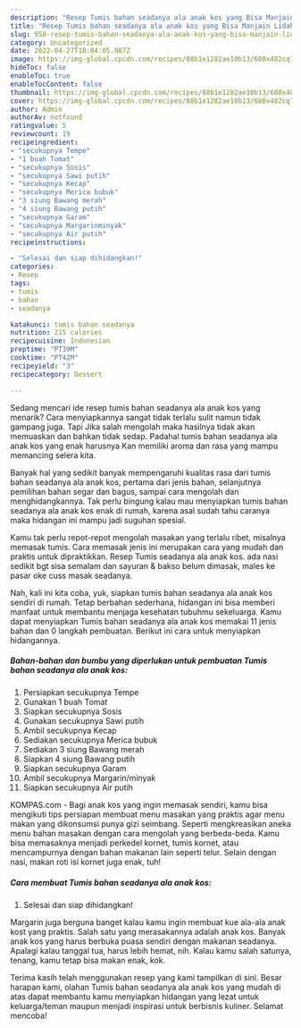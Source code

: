 ```yaml
---
description: "Resep Tumis bahan seadanya ala anak kos yang Bisa Manjain Lidah"
title: "Resep Tumis bahan seadanya ala anak kos yang Bisa Manjain Lidah"
slug: 958-resep-tumis-bahan-seadanya-ala-anak-kos-yang-bisa-manjain-lidah
category: Uncategorized
date: 2022-04-27T18:04:05.987Z
image: https://img-global.cpcdn.com/recipes/88b1e1282ae10b13/680x482cq70/tumis-bahan-seadanya-ala-anak-kos-foto-resep-utama.jpg
hideToc: false
enableToc: true
enableTocContent: false
thumbnail: https://img-global.cpcdn.com/recipes/88b1e1282ae10b13/680x482cq70/tumis-bahan-seadanya-ala-anak-kos-foto-resep-utama.jpg
cover: https://img-global.cpcdn.com/recipes/88b1e1282ae10b13/680x482cq70/tumis-bahan-seadanya-ala-anak-kos-foto-resep-utama.jpg
author: Admin
authorAv: notfound
ratingvalue: 5
reviewcount: 19
recipeingredient:
- "secukupnya Tempe"
- "1 buah Tomat"
- "secukupnya Sosis"
- "secukupnya Sawi putih"
- "secukupnya Kecap"
- "secukupnya Merica bubuk"
- "3 siung Bawang merah"
- "4 siung Bawang putih"
- "secukupnya Garam"
- "secukupnya Margarinminyak"
- "secukupnya Air putih"
recipeinstructions:

- "Selesai dan siap dihidangkan!"
categories:
- Resep
tags:
- tumis
- bahan
- seadanya

katakunci: tumis bahan seadanya 
nutrition: 215 calories
recipecuisine: Indonesian
preptime: "PT39M"
cooktime: "PT42M"
recipeyield: "3"
recipecategory: Dessert

---
```



Sedang mencari ide resep tumis bahan seadanya ala anak kos yang menarik? Cara menyiapkannya sangat tidak terlalu sulit namun tidak gampang juga. Tapi Jika salah mengolah maka hasilnya tidak akan memuaskan dan bahkan tidak sedap. Padahal tumis bahan seadanya ala anak kos yang enak harusnya Kan memiliki aroma dan rasa yang mampu memancing selera kita.


Banyak hal yang sedikit banyak mempengaruhi kualitas rasa dari tumis bahan seadanya ala anak kos, pertama dari jenis bahan, selanjutnya pemilihan bahan segar dan bagus, sampai cara mengolah dan menghidangkannya. Tak perlu bingung kalau mau menyiapkan tumis bahan seadanya ala anak kos enak di rumah, karena asal sudah tahu caranya maka hidangan ini mampu jadi suguhan spesial.

Kamu tak perlu repot-repot mengolah masakan yang terlalu ribet, misalnya memasak tumis. Cara memasak jenis ini merupakan cara yang mudah dan praktis untuk dipraktikkan. Resep Tumis seadanya ala anak kos. ada nasi sedikit bgt sisa semalam dan sayuran &amp; bakso belum dimasak, males ke pasar oke cuss masak seadanya.


Nah, kali ini kita coba, yuk, siapkan tumis bahan seadanya ala anak kos sendiri di rumah. Tetap berbahan sederhana, hidangan ini bisa memberi manfaat untuk membantu menjaga kesehatan tubuhmu sekeluarga. Kamu dapat menyiapkan Tumis bahan seadanya ala anak kos memakai 11 jenis bahan dan 0 langkah pembuatan. Berikut ini cara untuk menyiapkan hidangannya.

<!--inarticleads1-->

##### Bahan-bahan dan bumbu yang diperlukan untuk pembuatan Tumis bahan seadanya ala anak kos:

1. Persiapkan secukupnya Tempe
1. Gunakan 1 buah Tomat
1. Siapkan secukupnya Sosis
1. Gunakan secukupnya Sawi putih
1. Ambil secukupnya Kecap
1. Sediakan secukupnya Merica bubuk
1. Sediakan 3 siung Bawang merah
1. Siapkan 4 siung Bawang putih
1. Siapkan secukupnya Garam
1. Ambil secukupnya Margarin/minyak
1. Siapkan secukupnya Air putih


KOMPAS.com - Bagi anak kos yang ingin memasak sendiri, kamu bisa mengikuti tips persiapan membuat menu masakan yang praktis agar menu makan yang dikonsumsi punya gizi seimbang. Seperti mengkreasikan aneka menu bahan masakan dengan cara mengolah yang berbeda-beda. Kamu bisa memasaknya menjadi perkedel kornet, tumis kornet, atau mencampurnya dengan bahan makanan lain seperti telur. Selain dengan nasi, makan roti isi kornet juga enak, tuh! 

<!--inarticleads2-->

##### Cara membuat Tumis bahan seadanya ala anak kos:


1. Selesai dan siap dihidangkan!

Margarin juga berguna banget kalau kamu ingin membuat kue ala-ala anak kost yang praktis. Salah satu yang merasakannya adalah anak kos. Banyak anak kos yang harus berbuka puasa sendiri dengan makanan seadanya. Apalagi kalau tanggal tua, harus lebih hemat, nih. Kalau kamu salah satunya, tenang, kamu tetap bisa makan enak, kok. 

Terima kasih telah menggunakan resep yang kami tampilkan di sini. Besar harapan kami, olahan Tumis bahan seadanya ala anak kos yang mudah di atas dapat membantu kamu menyiapkan hidangan yang lezat untuk keluarga/teman maupun menjadi inspirasi untuk berbisnis kuliner. Selamat mencoba!
